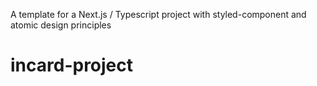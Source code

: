 A template for a Next.js / Typescript project with styled-component and atomic design principles
# incard-project
